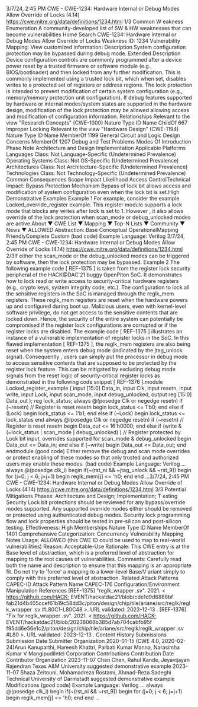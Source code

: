 3/7/24, 2:45 PM CWE - CWE-1234: Hardware Internal or Debug Modes Allow Override of Locks (4.14)
https://cwe.mitre.org/data/deﬁnitions/1234.html 1/3
Common W eakness Enumeration
A community-developed list of SW & HW weaknesses that can become
vulnerabilities
Home Search
CWE-1234: Hardware Internal or Debug Modes Allow Override of Locks
Weakness ID: 1234
Vulnerability Mapping: 
View customized information:
 Description
System configuration protection may be bypassed during debug mode.
 Extended Description
Device configuration controls are commonly programmed after a device power reset by a trusted firmware or software module (e.g.,
BIOS/bootloader) and then locked from any further modification. This is commonly implemented using a trusted lock bit, which when
set, disables writes to a protected set of registers or address regions. The lock protection is intended to prevent modification of certain
system configuration (e.g., memory/memory protection unit configuration). If debug features supported by hardware or internal
modes/system states are supported in the hardware design, modification of the lock protection may be allowed allowing access and
modification of configuration information.
 Relationships
 Relevant to the view "Research Concepts" (CWE-1000)
Nature Type ID Name
ChildOf 667 Improper Locking
 Relevant to the view "Hardware Design" (CWE-1194)
Nature Type ID Name
MemberOf 1199 General Circuit and Logic Design Concerns
MemberOf 1207 Debug and Test Problems
 Modes Of Introduction
Phase Note
Architecture and Design
Implementation
 Applicable Platforms
Languages
Class: Not Language-Specific (Undetermined Prevalence)
Operating Systems
Class: Not OS-Specific (Undetermined Prevalence)
Architectures
Class: Not Architecture-Specific (Undetermined Prevalence)
Technologies
Class: Not Technology-Specific (Undetermined Prevalence)
 Common Consequences
Scope Impact Likelihood
Access ControlTechnical Impact: Bypass Protection Mechanism
Bypass of lock bit allows access and modification of system configuration even when the lock bit is
set.High
 Demonstrative Examples
Example 1
For example, consider the example Locked\_override\_register example. This register module supports a lock mode that blocks any
writes after lock is set to 1.
However , it also allows override of the lock protection when scan\_mode or debug\_unlocked modes are active.About ▼ CWE List ▼ Mapping ▼ Top-N Lists ▼ Community ▼ News ▼
ALLOWED
Abstraction: Base
Conceptual OperationalMapping
FriendlyComplete Custom
(bad code) Example Language: Verilog 3/7/24, 2:45 PM CWE - CWE-1234: Hardware Internal or Debug Modes Allow Override of Locks (4.14)
https://cwe.mitre.org/data/deﬁnitions/1234.html 2/3If either the scan\_mode or the debug\_unlocked modes can be triggered by software, then the lock protection may be bypassed.
Example 2
The following example code [ REF-1375 ] is taken from the register lock security peripheral of the HACK@DAC'21 buggy OpenPiton
SoC. It demonstrates how to lock read or write access to security-critical hardware registers (e.g., crypto keys, system integrity code,
etc.). The configuration to lock all the sensitive registers in the SoC is managed through the reglk\_mem registers. These reglk\_mem
registers are reset when the hardware powers up and configured during boot up. Malicious users, even with kernel-level software
privilege, do not get access to the sensitive contents that are locked down. Hence, the security of the entire system can potentially be
compromised if the register lock configurations are corrupted or if the register locks are disabled.
The example code [ REF-1375 ] illustrates an instance of a vulnerable implementation of register locks in the SoC. In this flawed
implementation [ REF-1375 ], the reglk\_mem registers are also being reset when the system enters debug mode (indicated by the
jtag\_unlock signal). Consequently , users can simply put the processor in debug mode to access sensitive contents that are supposed
to be protected by the register lock feature.
This can be mitigated by excluding debug mode signals from the reset logic of security-critical register locks as demonstrated in the
following code snippet [ REF-1376 ].module Locked\_register\_example
(
input [15:0] Data\_in,
input Clk,
input resetn,
input write,
input Lock,
input scan\_mode,
input debug\_unlocked,
output reg [15:0] Data\_out
);
reg lock\_status;
always @(posedge Clk or negedge resetn)
if (~resetn) // Register is reset resetn
begin
lock\_status <= 1'b0;
end
else if (Lock)
begin
lock\_status <= 1'b1;
end
else if (~Lock)
begin
lock\_status <= lock\_status
end
always @(posedge Clk or negedge resetn)
if (~resetn) // Register is reset resetn
begin
Data\_out <= 16'h0000;
end
else if (write & (~lock\_status | scan\_mode | debug\_unlocked) ) // Register protected by Lock bit input, overrides supported for
scan\_mode & debug\_unlocked
begin
Data\_out <= Data\_in;
end
else if (~write)
begin
Data\_out <= Data\_out;
end
endmodule
(good code) 
Either remove the debug and scan mode overrides or protect enabling of these modes so that only trusted and authorized users may
enable these modes.
(bad code) Example Language: Verilog 
...
always @(posedge clk\_i)
begin
if(~(rst\_ni && ~jtag\_unlock && ~rst\_9))
begin
for (j=0; j < 6; j=j+1) begin
reglk\_mem[j] <= 'h0;
end
end
...3/7/24, 2:45 PM CWE - CWE-1234: Hardware Internal or Debug Modes Allow Override of Locks (4.14)
https://cwe.mitre.org/data/deﬁnitions/1234.html 3/3
 Potential Mitigations
Phases: Architecture and Design; Implementation; T esting
Security Lock bit protections should be reviewed for any bypass/override modes supported.
Any supported override modes either should be removed or protected using authenticated debug modes.
Security lock programming flow and lock properties should be tested in pre-silicon and post-silicon testing.
Effectiveness: High
 Memberships
Nature Type ID Name
MemberOf 1401 Comprehensive Categorization: Concurrency
 Vulnerability Mapping Notes
Usage: ALLOWED (this CWE ID could be used to map to real-world vulnerabilities)
Reason: Acceptable-Use
Rationale:
This CWE entry is at the Base level of abstraction, which is a preferred level of abstraction for mapping to the root causes of
vulnerabilities.
Comments:
Carefully read both the name and description to ensure that this mapping is an appropriate fit. Do not try to 'force' a mapping to a
lower-level Base/V ariant simply to comply with this preferred level of abstraction.
 Related Attack Patterns
CAPEC-ID Attack Pattern Name
CAPEC-176 Configuration/Environment Manipulation
 References
[REF-1375] "reglk\_wrapper .sv". 2021. < https://github.com/HACK-
EVENT/hackatdac21/blob/cde1d9d6888bf fab21d4b405ccef61b19c58dd3c/piton/design/chip/tile/ariane/src/reglk/reglk\_wrapper .sv
#L80C1-L80C48 >. URL validated: 2023-12-13 .
[REF-1376] "Fix for reglk\_wrapper .sv". 2021. < https://github.com/HACK-
EVENT/hackatdac21/blob/20238068b385d7ab704cabfb95f f95dd6e56e1c2/piton/design/chip/tile/ariane/src/reglk/reglk\_wrapper .sv
#L80 >. URL validated: 2023-12-13 .
 Content History
 Submissions
Submission Date Submitter Organization
2020-01-15
(CWE 4.0, 2020-02-24)Arun Kanuparthi, Hareesh Khattri, Parbati Kumar Manna, Narasimha
Kumar V MangipudiIntel Corporation
 Contributions
Contribution Date Contributor Organization
2023-11-07 Chen Chen, Rahul Kande, Jeyavijayan Rajendran Texas A&M University
suggested demonstrative example
2023-11-07 Shaza Zeitouni, Mohamadreza Rostami, Ahmad-Reza Sadeghi Technical University of
Darmstadt
suggested demonstrative example
 Modifications
(good code) Example Language: Verilog 
...
always @(posedge clk\_i)
begin
if(~(rst\_ni && ~rst\_9))
begin
for (j=0; j < 6; j=j+1) begin
reglk\_mem[j] <= 'h0;
end
end
...